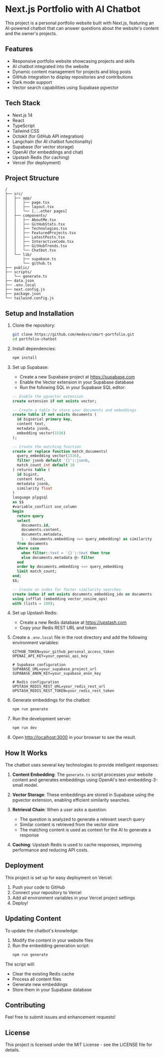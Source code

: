 # Next.js Portfolio with AI Chatbot

This project is a personal portfolio website built with Next.js, featuring an AI-powered chatbot that can answer questions about the website's content and the owner's projects.

## Features

- Responsive portfolio website showcasing projects and skills
- AI chatbot integrated into the website
- Dynamic content management for projects and blog posts
- GitHub integration to display repositories and contributions
- Dark mode support
- Vector search capabilities using Supabase pgvector

## Tech Stack

- Next.js 14
- React
- TypeScript
- Tailwind CSS
- Octokit (for GitHub API integration)
- Langchain (for AI chatbot functionality)
- Supabase (for vector storage)
- OpenAI (for embeddings and chat)
- Upstash Redis (for caching)
- Vercel (for deployment)

## Project Structure

```
/
├── src/
│   ├── app/
│   │   ├── page.tsx
│   │   ├── layout.tsx
│   │   └── [...other pages]
│   ├── components/
│   │   ├── AboutMe.tsx
│   │   ├── GitHubStats.tsx
│   │   ├── Technologies.tsx
│   │   ├── FeaturedProjects.tsx
│   │   ├── LatestPosts.tsx
│   │   ├── InteractiveCode.tsx
│   │   ├── GitHubTrends.tsx
│   │   └── Chatbot.tsx
│   └── lib/
│       ├── supabase.ts
│       └── github.ts
├── public/
├── scripts/
│   └── generate.ts
├── data.json
├── .env.local
├── next.config.js
├── package.json
└── tailwind.config.js
```

## Setup and Installation

1. Clone the repository:
   ```bash
   git clone https://github.com/medevs/smart-portfolio.git
   cd portfolio-chatbot
   ```

2. Install dependencies:
   ```bash
   npm install
   ```

3. Set up Supabase:
   - Create a new Supabase project at https://supabase.com
   - Enable the Vector extension in your Supabase database
   - Run the following SQL in your Supabase SQL editor:
   ```sql
   -- Enable the pgvector extension
   create extension if not exists vector;

   -- Create a table to store your documents and embeddings
   create table if not exists documents (
     id bigserial primary key,
     content text,
     metadata jsonb,
     embedding vector(1536)
   );

   -- Create the matching function
   create or replace function match_documents(
     query_embedding vector(1536),
     filter jsonb default '{}'::jsonb,
     match_count int default 10
   ) returns table (
     id bigint,
     content text,
     metadata jsonb,
     similarity float
   )
   language plpgsql
   as $$
   #variable_conflict use_column
   begin
     return query
     select
       documents.id,
       documents.content,
       documents.metadata,
       1 - (documents.embedding <=> query_embedding) as similarity
     from documents
     where case
       when filter::text = '{}'::text then true
       else documents.metadata @> filter
     end
     order by documents.embedding <=> query_embedding
     limit match_count;
   end;
   $$;

   -- Create an index for faster similarity searches
   create index if not exists documents_embedding_idx on documents
   using ivfflat (embedding vector_cosine_ops)
   with (lists = 100);
   ```

4. Set up Upstash Redis:
   - Create a new Redis database at https://upstash.com
   - Copy your Redis REST URL and token

5. Create a `.env.local` file in the root directory and add the following environment variables:
   ```
   GITHUB_TOKEN=your_github_personal_access_token
   OPENAI_API_KEY=your_openai_api_key
   
   # Supabase configuration
   SUPABASE_URL=your_supabase_project_url
   SUPABASE_ANON_KEY=your_supabase_anon_key
   
   # Redis configuration
   UPSTASH_REDIS_REST_URL=your_redis_rest_url
   UPSTASH_REDIS_REST_TOKEN=your_redis_rest_token
   ```

6. Generate embeddings for the chatbot:
   ```bash
   npm run generate
   ```

7. Run the development server:
   ```bash
   npm run dev
   ```

8. Open [http://localhost:3000](http://localhost:3000) in your browser to see the result.

## How It Works

The chatbot uses several key technologies to provide intelligent responses:

1. **Content Embedding**: The `generate.ts` script processes your website content and generates embeddings using OpenAI's text-embedding-3-small model.

2. **Vector Storage**: These embeddings are stored in Supabase using the pgvector extension, enabling efficient similarity searches.

3. **Retrieval Chain**: When a user asks a question:
   - The question is analyzed to generate a relevant search query
   - Similar content is retrieved from the vector store
   - The matching content is used as context for the AI to generate a response

4. **Caching**: Upstash Redis is used to cache responses, improving performance and reducing API costs.

## Deployment

This project is set up for easy deployment on Vercel:

1. Push your code to GitHub
2. Connect your repository to Vercel
3. Add all environment variables in your Vercel project settings
4. Deploy!

## Updating Content 

To update the chatbot's knowledge:

1. Modify the content in your website files
2. Run the embedding generation script:
   ```bash
   npm run generate
   ```

The script will:
- Clear the existing Redis cache
- Process all content files
- Generate new embeddings
- Store them in your Supabase database

## Contributing

Feel free to submit issues and enhancement requests!

## License

This project is licensed under the MIT License - see the LICENSE file for details.